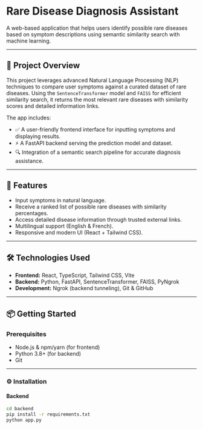 # Rare Disease Diagnosis Assistant

A web-based application that helps users identify possible rare diseases based on symptom descriptions using semantic similarity search with machine learning.

---

## 🧠 Project Overview

This project leverages advanced Natural Language Processing (NLP) techniques to compare user symptoms against a curated dataset of rare diseases. Using the `SentenceTransformer` model and `FAISS` for efficient similarity search, it returns the most relevant rare diseases with similarity scores and detailed information links.

The app includes:

- ✅ A user-friendly frontend interface for inputting symptoms and displaying results.
- ⚡ A FastAPI backend serving the prediction model and dataset.
- 🔍 Integration of a semantic search pipeline for accurate diagnosis assistance.

---

## 🚀 Features

- Input symptoms in natural language.
- Receive a ranked list of possible rare diseases with similarity percentages.
- Access detailed disease information through trusted external links.
- Multilingual support (English & French).
- Responsive and modern UI (React + Tailwind CSS).

---

## 🛠️ Technologies Used

- **Frontend:** React, TypeScript, Tailwind CSS, Vite
- **Backend:** Python, FastAPI, SentenceTransformer, FAISS, PyNgrok
- **Development:** Ngrok (backend tunneling), Git & GitHub

---

## 📦 Getting Started

### Prerequisites

- Node.js & npm/yarn (for frontend)
- Python 3.8+ (for backend)
- Git

---

### ⚙️ Installation

#### Backend

```bash
cd backend
pip install -r requirements.txt
python app.py
